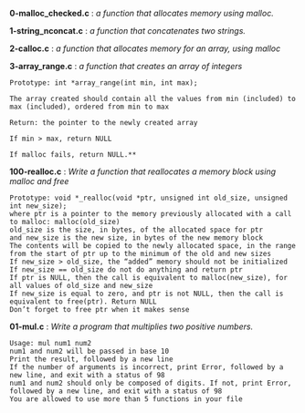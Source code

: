 **0-malloc_checked.c** : _a function that allocates memory using malloc._

**1-string_nconcat.c** : _a function that concatenates two strings._

**2-calloc.c** : _a function that allocates memory for an array, using malloc_

**3-array_range.c** : _a function that creates an array of integers_

    Prototype: int *array_range(int min, int max);

    The array created should contain all the values from min (included) to max (included), ordered from min to max

    Return: the pointer to the newly created array

    If min > max, return NULL

    If malloc fails, return NULL.**

**100-realloc.c** : _Write a function that reallocates a memory block using malloc and free_

    Prototype: void *_realloc(void *ptr, unsigned int old_size, unsigned int new_size);
    where ptr is a pointer to the memory previously allocated with a call to malloc: malloc(old_size)
    old_size is the size, in bytes, of the allocated space for ptr
    and new_size is the new size, in bytes of the new memory block
    The contents will be copied to the newly allocated space, in the range from the start of ptr up to the minimum of the old and new sizes
    If new_size > old_size, the “added” memory should not be initialized
    If new_size == old_size do not do anything and return ptr
    If ptr is NULL, then the call is equivalent to malloc(new_size), for all values of old_size and new_size
    If new_size is equal to zero, and ptr is not NULL, then the call is equivalent to free(ptr). Return NULL
    Don’t forget to free ptr when it makes sense

**01-mul.c** : _Write a program that multiplies two positive numbers._

    Usage: mul num1 num2
    num1 and num2 will be passed in base 10
    Print the result, followed by a new line
    If the number of arguments is incorrect, print Error, followed by a new line, and exit with a status of 98
    num1 and num2 should only be composed of digits. If not, print Error, followed by a new line, and exit with a status of 98
    You are allowed to use more than 5 functions in your file
